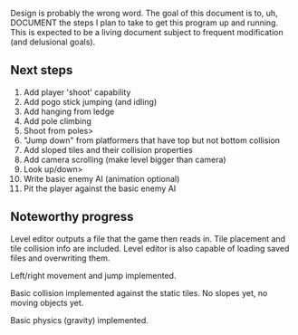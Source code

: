 Design is probably the wrong word. The goal of this document is to, uh,
DOCUMENT the steps I plan to take to get this program up and running.
This is expected to be a living document subject to frequent
modification (and delusional goals).

<h2>Next steps</h2>

<ol>
    <li>Add player 'shoot' capability</li>
    <li>Add pogo stick jumping (and idling)</li>
    <li>Add hanging from ledge</li>
    <li>Add pole climbing</li>
    <li>Shoot from poles>
    <li>"Jump down" from platformers that have top but not bottom collision</li>
    <li>Add sloped tiles and their collision properties</li>
    <li>Add camera scrolling (make level bigger than camera)</li>
    <li>Look up/down>
    <li>Write basic enemy AI (animation optional)</li>
    <li>Pit the player against the basic enemy AI</li>
</ol>

<h2>Noteworthy progress</h2>

Level editor outputs a file that the game then reads in. Tile placement and tile collision info are included.
Level editor is also capable of loading saved files and overwriting them.

Left/right movement and jump implemented.

Basic collision implemented against the static tiles. No slopes yet, no moving objects yet.

Basic physics (gravity) implemented.
